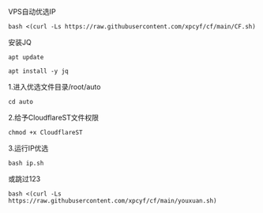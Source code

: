 VPS自动优选IP
```
bash <(curl -Ls https://raw.githubusercontent.com/xpcyf/cf/main/CF.sh)
```
安装JQ
```
apt update
```
```
apt install -y jq
```
1.进入优选文件目录/root/auto
```
cd auto
```
2.给予CloudflareST文件权限
```
chmod +x CloudflareST
```
3.运行IP优选
```
bash ip.sh
```
或跳过123
```
bash <(curl -Ls https://raw.githubusercontent.com/xpcyf/cf/main/youxuan.sh)
```
